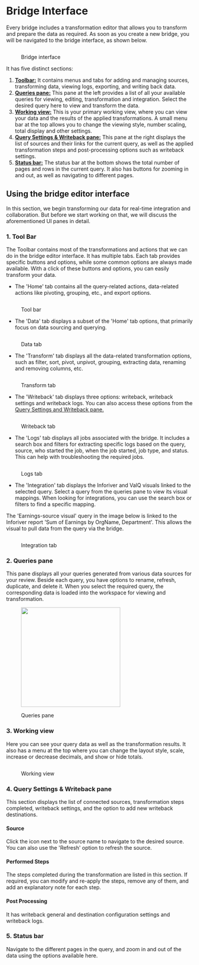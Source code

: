# Bridge Interface

Every bridge includes a transformation editor that allows you to transform and prepare the data as required. As soon as you create a new bridge, you will be navigated to the bridge interface, as shown below.

<figure><img src="../.gitbook/assets/image (831).png" alt=""><figcaption><p>Bridge interface</p></figcaption></figure>

It has five distinct sections:

1. [**Toolbar:**](bridge-interface.md#id-1.-tool-bar) It contains menus and tabs for adding and managing sources, transforming data, viewing logs, exporting, and writing back data.
2. [**Queries pane:**](bridge-interface.md#id-2.-queries-pane) This pane at the left provides a list of all your available queries for viewing, editing, transformation and integration. Select the desired query here to view and transform the data.
3. [**Working view:**](bridge-interface.md#id-3.-working-view) This is your primary working view, where you can view your data and the results of the applied transformations. A small menu bar at the top allows you to change the viewing style, number scaling, total display and other settings.
4. [**Query Settings & Writeback pane:**](bridge-interface.md#id-4.-query-settings-and-writeback-pane) This pane at the right displays the list of sources and their links for the current query, as well as the applied transformation steps and post-processing options such as writeback settings.
5. [**Status bar:**](bridge-interface.md#id-5.-status-bar) The status bar at the bottom shows the total number of pages and rows in the current query. It also has buttons for zooming in and out, as well as navigating to different pages.

## Using the bridge editor interface

In this section, we begin transforming our data for real-time integration and collaboration. But before we start working on that, we will discuss the aforementioned UI panes in detail.&#x20;

### 1. Tool Bar

The Toolbar contains most of the transformations and actions that we can do in the bridge editor interface. It has multiple tabs. Each tab provides specific buttons and options, while some common options are always made available. With a click of these buttons and options, you can easily transform your data.

* The 'Home' tab contains all the query-related actions, data-related actions like pivoting, grouping, etc., and export options.&#x20;

<figure><img src="../.gitbook/assets/image (828).png" alt=""><figcaption><p>Tool bar</p></figcaption></figure>

* The 'Data' tab displays a subset of the 'Home' tab options, that primarily focus on data sourcing and querying.&#x20;

<figure><img src="../.gitbook/assets/image (1) (15).png" alt=""><figcaption><p>Data tab</p></figcaption></figure>

* The 'Transform' tab displays all the data-related transformation options, such as filter, sort, pivot, unpivot, grouping, extracting data, renaming and removing columns, etc.

<figure><img src="../.gitbook/assets/image (2) (15).png" alt=""><figcaption><p>Transform tab</p></figcaption></figure>

* The 'Writeback' tab displays three options: writeback, writeback settings and writeback logs. You can also access these options from the [Query Settings and Writeback pane.](bridge-interface.md#id-4.-query-settings-and-writeback-pane)

<figure><img src="../.gitbook/assets/image (2) (15) (1).png" alt=""><figcaption><p>Writeback tab</p></figcaption></figure>

* The 'Logs' tab displays all jobs associated with the bridge. It includes a search box and filters for extracting specific logs based on the query, source, who started the job, when the job started, job type, and status. This can help with troubleshooting the required jobs.

<figure><img src="../.gitbook/assets/image (825).png" alt=""><figcaption><p>Logs tab</p></figcaption></figure>

* The 'Integration' tab displays the Inforiver and ValQ visuals linked to the selected query. Select a query from the queries pane to view its visual mappings. When looking for integrations, you can use the search box or filters to find a specific mapping.

The 'Earnings-source visual' query in the image below is linked to the Inforiver report 'Sum of Earnings by OrgName, Department'. This allows the visual to pull data from the query via the bridge.

<figure><img src="../.gitbook/assets/image (826).png" alt=""><figcaption><p>Integration tab</p></figcaption></figure>

### 2. Queries pane

This pane displays all your queries generated from various data sources for your review. Beside each query, you have options to rename, refresh, duplicate, and delete it. When you select the required query, the corresponding data is loaded into the workspace for viewing and transformation.

<figure><img src="../.gitbook/assets/image (829).png" alt="" width="267"><figcaption><p>Queries pane</p></figcaption></figure>

### 3. Working view

Here you can see your query data as well as the transformation results. It also has a menu at the top where you can change the layout style, scale, increase or decrease decimals, and show or hide totals.

<figure><img src="../.gitbook/assets/image (827).png" alt=""><figcaption><p>Working view</p></figcaption></figure>

### 4. Query Settings & Writeback pane

This section displays the list of connected sources, transformation steps completed, writeback settings, and the option to add new writeback destinations.

#### **Source**

Click the icon next to the source name to navigate to the desired source. You can also use the 'Refresh' option to refresh the source.

#### Performed Steps

The steps completed during the transformation are listed in this section. If required, you can modify and re-apply the steps, remove any of them, and add an explanatory note for each step.

#### Post Processing

It has writeback general and destination configuration settings and writeback logs.

### 5. Status bar

Navigate to the different pages in the query, and zoom in and out of the data using the options available here.
